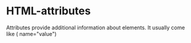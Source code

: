 # HTML-attributes
Attributes provide additional information about elements. It usually come like ( name="value")

